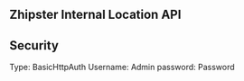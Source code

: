 ## Zhipster Internal Location API 
  
## Security
Type: BasicHttpAuth
Username: Admin
password: Password
